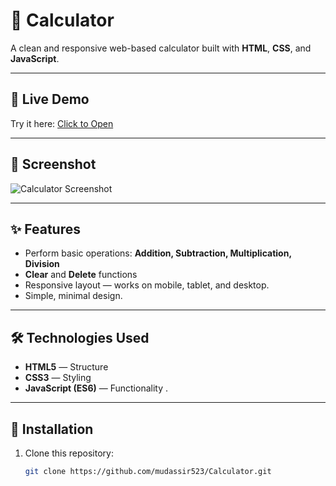 
# 🧮 Calculator

A clean and responsive web-based calculator built with **HTML**, **CSS**, and **JavaScript**.

---

## 🔗 Live Demo
Try it here: [Click to Open](https://mudassir523.github.io/Calculator/)

---

## 📸 Screenshot
![Calculator Screenshot](screenshot.png)  

---

## ✨ Features
- Perform basic operations: **Addition, Subtraction, Multiplication, Division**
- **Clear** and **Delete** functions
- Responsive layout — works on mobile, tablet, and desktop.
- Simple, minimal design.

---

## 🛠️ Technologies Used
- **HTML5** — Structure  
- **CSS3** — Styling  
- **JavaScript (ES6)** — Functionality  .

---

## 📂 Installation
1. Clone this repository:
   ```bash
   git clone https://github.com/mudassir523/Calculator.git
